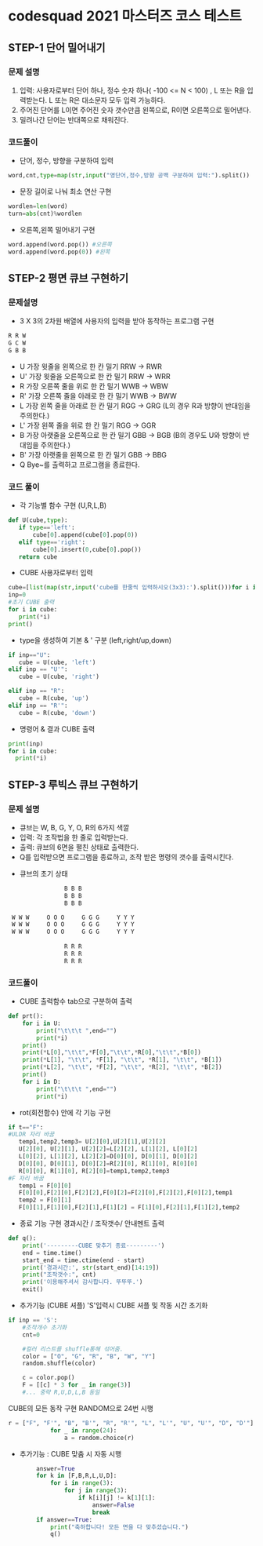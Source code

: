 # codesquad 2021 마스터즈 코스 테스트
## STEP-1 단어 밀어내기
### 문제 설명
1. 입력: 사용자로부터 단어 하나, 정수 숫자 하나( -100 <= N < 100) , L 또는 R을 입력받는다. L 또는 R은 대소문자 모두 입력 가능하다.
2. 주어진 단어를 L이면 주어진 숫자 갯수만큼 왼쪽으로, R이면 오른쪽으로 밀어낸다.
3. 밀려나간 단어는 반대쪽으로 채워진다.

### 코드풀이
* 단어, 정수, 방향을 구분하여 입력
``` python
word,cnt,type=map(str,input("영단어,정수,방향 공백 구분하여 입력:").split())
```

* 문장 길이로 나눠 최소 연산 구현
``` python
wordlen=len(word)
turn=abs(cnt)%wordlen
``` 

* 오른쪽,왼쪽 밀어내기 구현
``` python
word.append(word.pop()) #오른쪽
word.append(word.pop(0)) #왼쪽
``` 

## STEP-2 평면 큐브 구현하기
### 문제설명
* 3 X 3의 2차원 배열에 사용자의 입력을 받아 동작하는 프로그램 구현
 ```python
R R W  
G C W  
G B B  
 ```

- U  가장 윗줄을 왼쪽으로 한 칸 밀기 RRW -> RWR
- U' 가장 윗줄을 오른쪽으로 한 칸 밀기 RRW -> WRR
- R  가장 오른쪽 줄을 위로 한 칸 밀기 WWB -> WBW
- R' 가장 오른쪽 줄을 아래로 한 칸 밀기 WWB -> BWW
- L  가장 왼쪽 줄을 아래로 한 칸 밀기 RGG -> GRG (L의 경우 R과 방향이 반대임을 주의한다.)
- L' 가장 왼쪽 줄을 위로 한 칸 밀기 RGG -> GGR
- B  가장 아랫줄을 오른쪽으로 한 칸 밀기 GBB -> BGB (B의 경우도 U와 방향이 반대임을 주의한다.)
- B' 가장 아랫줄을 왼쪽으로 한 칸 밀기 GBB -> BBG
- Q  Bye~를 출력하고 프로그램을 종료한다.
 
 ### 코드 풀이
 * 각 기능별 함수 구현  (U,R,L,B)
 ``` python
 def U(cube,type):
    if type=='left':
        cube[0].append(cube[0].pop(0))
    elif type=='right':
        cube[0].insert(0,cube[0].pop())
    return cube
 ```
* CUBE 사용자로부터 입력
 ``` python
cube=[list(map(str,input('cube를 한줄씩 입력하시오(3x3):').split()))for i in range(3)]
inp=0
#초기 CUBE 출력
for i in cube:
    print(*i)
print()
 ```
* type을 생성하여 기본 & ' 구분
(left,right/up,down)
 ``` python
 if inp=="U":
    cube = U(cube, 'left')
 elif inp == "U'":
    cube = U(cube, 'right')

 elif inp == "R":
    cube = R(cube, 'up')
 elif inp == "R'":
    cube = R(cube, 'down')
 ```
* 명령어 & 결과 CUBE 출력
``` python
print(inp)
for i in cube:
  print(*i)
 ```

## STEP-3 루빅스 큐브 구현하기
### 문제 설명
+ 큐브는 W, B, G, Y, O, R의 6가지 색깔
+ 입력: 각 조작법을 한 줄로 입력받는다.
+ 출력: 큐브의 6면을 펼친 상태로 출력한다.
+ Q를 입력받으면 프로그램을 종료하고, 조작 받은 명령의 갯수를 출력시킨다.

* 큐브의 초기 상태 
``` python 
                B B B  
                B B B
                B B B

 W W W     O O O     G G G     Y Y Y 
 W W W     O O O     G G G     Y Y Y 
 W W W     O O O     G G G     Y Y Y 
 
                R R R 
                R R R 
                R R R 
 ```
### 코드풀이
* CUBE 출력함수
tab으로 구분하여 출력
``` python 
def prt():
    for i in U:
        print("\t\t\t ",end="")
        print(*i)
    print()
    print(*L[0],"\t\t",*F[0],"\t\t",*R[0],"\t\t",*B[0])
    print(*L[1], "\t\t", *F[1], "\t\t", *R[1], "\t\t", *B[1])
    print(*L[2], "\t\t", *F[2], "\t\t", *R[2], "\t\t", *B[2])
    print()
    for i in D:
        print("\t\t\t ",end="")
        print(*i)
 ```

* rot(회전함수) 안에 각 기능 구현
``` python 
if t=="F":
#ULDR 자리 바꿈
   temp1,temp2,temp3= U[2][0],U[2][1],U[2][2]
   U[2][0], U[2][1], U[2][2]=L[2][2], L[1][2], L[0][2]
   L[0][2], L[1][2], L[2][2]=D[0][0], D[0][1], D[0][2]
   D[0][0], D[0][1], D[0][2]=R[2][0], R[1][0], R[0][0]
   R[0][0], R[1][0], R[2][0]=temp1,temp2,temp3
#F 자리 바꿈
   temp1 = F[0][0]
   F[0][0],F[2][0],F[2][2],F[0][2]=F[2][0],F[2][2],F[0][2],temp1
   temp2 = F[0][1]
   F[0][1],F[1][0],F[2][1],F[1][2] = F[1][0],F[2][1],F[1][2],temp2
 ```
* 종료 기능 구현
경과시간 / 조작갯수/ 안내멘트 출력
``` python 
def q():
    print('---------CUBE 맞추기 종료---------')
    end = time.time()
    start_end = time.ctime(end - start)
    print('경과시간:', str(start_end)[14:19])
    print("조작갯수:", cnt)
    print('이용해주셔서 감사합니다. 뚜뚜뚜.')
    exit()
 ```

* 추가기능 (CUBE 셔플)
'S'입력시 CUBE 셔플 및 작동 시간 초기화
``` python 
if inp == 'S':
    #조작개수 초기화
    cnt=0

    #컬러 리스트를 shuffle통해 섞어줌.
    color = ["O", "G", "R", "B", "W", "Y"]
    random.shuffle(color)

    c = color.pop()
    F = [[c] * 3 for _ in range(3)] 
    #... 중략 R,U,D,L,B 동일
 ```
  CUBE의 모든 동작 구현 RANDOM으로 24번 시행
``` python 
r = ["F", "F'", "B", "B'", "R", "R'", "L", "L'", "U", "U'", "D", "D'"]
            for _ in range(24):
                a = random.choice(r)
 ```

* 추가기능 : CUBE 맞춤 시 자동 시행
``` python
        answer=True
        for k in [F,B,R,L,U,D]:
            for i in range(3):
                for j in range(3):
                    if k[i][j] != k[1][1]:
                        answer=False
                        break
        if answer==True:
            print("축하합니다! 모든 면을 다 맞추셨습니다.")
            q()
 ```